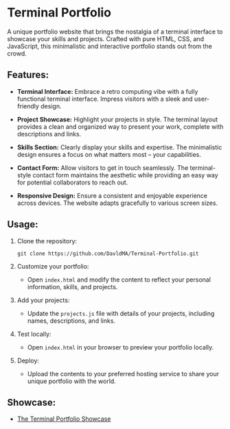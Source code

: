 # Terminal Portfolio

A unique portfolio website that brings the nostalgia of a terminal interface to showcase your skills and projects. Crafted with pure HTML, CSS, and JavaScript, this minimalistic and interactive portfolio stands out from the crowd.

## Features:

- **Terminal Interface:** Embrace a retro computing vibe with a fully functional terminal interface. Impress visitors with a sleek and user-friendly design.

- **Project Showcase:** Highlight your projects in style. The terminal layout provides a clean and organized way to present your work, complete with descriptions and links.

- **Skills Section:** Clearly display your skills and expertise. The minimalistic design ensures a focus on what matters most – your capabilities.

- **Contact Form:** Allow visitors to get in touch seamlessly. The terminal-style contact form maintains the aesthetic while providing an easy way for potential collaborators to reach out.

- **Responsive Design:** Ensure a consistent and enjoyable experience across devices. The website adapts gracefully to various screen sizes.

## Usage:

1. Clone the repository:
   ```
   git clone https://github.com/DavldMA/Terminal-Portfolio.git
   ```

2. Customize your portfolio:
   - Open `index.html` and modify the content to reflect your personal information, skills, and projects.

3. Add your projects:
   - Update the `projects.js` file with details of your projects, including names, descriptions, and links.

4. Test locally:
   - Open `index.html` in your browser to preview your portfolio locally.

5. Deploy:
   - Upload the contents to your preferred hosting service to share your unique portfolio with the world.

## Showcase:

- [The Terminal Portfolio Showcase](https://terminal-portfolio-eight.vercel.app/)

